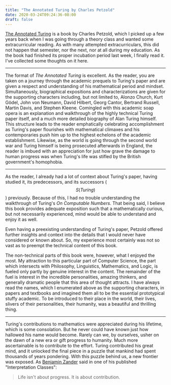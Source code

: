 ```yaml
---
title: "The Annotated Turing by Charles Petzold"
date: 2020-03-24T09:24:36-08:00
draft: false
---
```


[The Annotated Turing](http://www.charlespetzold.com/AnnotatedTuring/) is a book by Charles Petzold, which I picked up a few years back when I was going through a theory class and wanted some extracurricular reading. As with many attempted extracurriculars, this did not happen that semester, nor the next, nor at all during my education. As the book had finished its proper incubation period last week, I finally read it. I've collected some thoughts on it here.

___

The format of _The Annotated Turing_ is excellent. As the reader, you are taken on a journey through the academic prequels to Turing's paper and are given a respect and understanding of his mathematical period and mindset. Simultaneously, biographical expositions and characterizations are given for the supporting characters including, but not limited to, Alonzo Church, Kurt Gödel, John von Neumann, David Hilbert, Georg Cantor, Bertrand Russell, Martin Davis, and Stephen Kleene. Comingled with this academic soap opera is an explanation and walkthrough of the highly technical Turing paper itself, and a much more detailed biography of Alan Turing himself. This structure leads to the reader emphatically celebrating accomplishment as Turing's paper flourishes with mathematical climaxes and his contemporaries push him up to the highest echelons of the academic establishment. Likewise, as the world is going through the second world war and Turing himself is being prosecuted afterwards in England, the reader is imbued with an appreciation for just how grave the damage to human progress was when Turing's life was stifled by the British government's homophobia. 
___

As the reader, I already had a lot of context about Turing's paper, having studied it, its predecessors, and its successors ($$S(Turing)$$) previously. Because of this, I had no trouble understanding the walkthrough of Turing's _On Computable Numbers_. That being said, I believe this book provides adequate exposition such that a mathematically curious, but not necessarily experienced, mind would be able to understand and enjoy it as well. 

Even having a preexisting understanding of Turing's paper, Petzold offered further insights and context into the details that I would never have considered or known about. So, my experience most certainly was not so vast as to preempt the technical content of this book.

The non-technical parts of this book were, however, what I enjoyed the most. My attraction to this particular part of Computer Science, the part which intersects with Philosophy, Linguistics, Mathematics, and Logic, is fueled only partly by genuine interest in the content. The remainder of the fuel is interest in the incredible personalities, amazing thinkers, and generally dramatic people that this area of thought attracts. I have always read the names, which I enumerated above as the supporting characters, in papers and textbooks and imagined them all to be the essential prototypical stuffy academic. To be introduced to their place in the world, their lives, slivers of their personalities, their humanity, was a beautiful and thrilling thing.

___

Turing's contributions to mathematics were appreciated during his lifetime, which is some consolation. But he never could have known just how hallowed his name would become. Rarely can we, by ourselves, usher on the dawn of a new era or gift progress to humanity. Much more ascertainable is to contribute to the effort. Turing contributed his great mind, and it unlocked the final piece in a puzzle that mankind had spent thousands of years pondering. With this puzzle behind us, a new frontier was exposed. As [Benjamin Zander](https://en.wikipedia.org/wiki/Benjamin_Zander) said in one of his published "Interpretation Classes":

> Life isn't about progress. It is about contribution.



